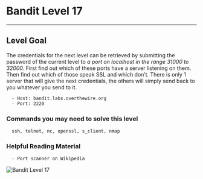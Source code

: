 # Bandit Level 17

---

## Level Goal

The credentials for the next level can be retrieved by submitting the password of the current level to *a port on localhost in the range 31000 to 32000*. First find out which of these ports have a server listening on them. Then find out which of those speak SSL and which don’t. There is only 1 server that will give the next credentials, the others will simply send back to you whatever you send to it.

``` {.sh}
  - Host: bandit.labs.overthewire.org
  - Port: 2220
```

### Commands you may need to solve this level

``` {.sh}
  ssh, telnet, nc, openssl, s_client, nmap
```

### Helpful Reading Material

``` {.sh}
  - Port scanner on Wikipedia
```

![Bandit Level 17](https://cdn.bulutbilisimciler.com/public/images/bandit/Bandit17.png)
